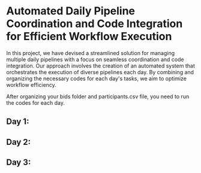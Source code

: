 # Automated Daily Pipeline Coordination and Code Integration for Efficient Workflow Execution

In this project, we have devised a streamlined solution for managing multiple daily pipelines with a focus on seamless coordination and code integration. Our approach involves the creation of an automated system that orchestrates the execution of diverse pipelines each day. By combining and organizing the necessary codes for each day's tasks, we aim to optimize workflow efficiency.

After organizing your bids folder and participants.csv file, you need to run the codes for each day.

## Day 1:


## Day 2:


## Day 3:

